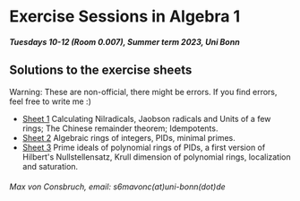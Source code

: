 # Exercise Sessions in Algebra 1
##### Tuesdays 10-12 (Room 0.007), Summer term 2023, Uni Bonn

## Solutions to the exercise sheets
Warning: These are non-official, there might be errors. If you find errors, feel free to write me :)

* [Sheet 1](Sheet01/Sheet01.pdf) Calculating Nilradicals, Jaobson radicals and Units of a few rings; The Chinese remainder theorem; Idempotents.
* [Sheet 2](Sheet02/Sheet02.pdf) Algebraic rings of integers, PIDs, minimal primes.
* [Sheet 3](Sheet03/Sheet03.pdf) Prime ideals of polynomial rings of PIDs, a first version of Hilbert's Nullstellensatz, Krull dimension of polynomial rings, localization and saturation.


###### Max von Consbruch, email: s6mavonc(at)uni-bonn(dot)de
